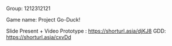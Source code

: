 Group: 1212312121

Game name: Project Go-Duck!

Slide Present + Video Prototype : https://shorturl.asia/djKJ8
GDD: https://shorturl.asia/cxvDd

